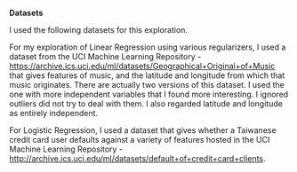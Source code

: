 **Datasets**

I used the following datasets for this exploration.

For my exploration of Linear Regression using various regularizers, I used a dataset from the UCI Machine Learning Repository - https://archive.ics.uci.edu/ml/datasets/Geographical+Original+of+Music that gives features of music, and the latitude and longitude from which that music originates. There are actually two versions of this dataset. I used the one with more independent variables that I found more interesting. I ignored outliers did not try to deal with them. I also regarded latitude and longitude as entirely independent.

For Logistic Regression, I used a dataset that gives whether a Taiwanese credit card user defaults against a variety of features hosted in the UCI Machine Learning Repository - http://archive.ics.uci.edu/ml/datasets/default+of+credit+card+clients.
